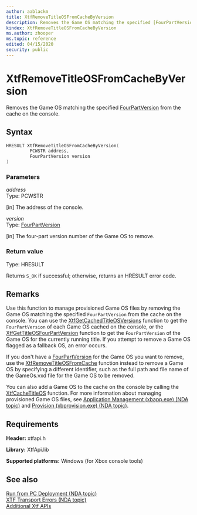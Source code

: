 ```yaml
---
author: aablackm
title: XtfRemoveTitleOSFromCacheByVersion
description: Removes the Game OS matching the specified [FourPartVersion](../structs/fourpartversion-xtfapi-xbox-windows-s.md) from the cache on the console.
kindex: XtfRemoveTitleOSFromCacheByVersion
ms.author: zhooper
ms.topic: reference
edited: 04/15/2020
security: public
---
```


# XtfRemoveTitleOSFromCacheByVersion
  
Removes the Game OS matching the specified [FourPartVersion](../structs/fourpartversion-xtfapi-xbox-windows-s.md) from the cache on the console.  
  
<a id="syntaxSection"></a>
  
## Syntax
  
```cpp
HRESULT XtfRemoveTitleOSFromCacheByVersion(
         PCWSTR address,
         FourPartVersion version
)  
```
  
<a id="parametersSection"></a>
  
### Parameters
  
*address*  
Type: PCWSTR  
  
\[in\] The address of the console.  
  
*version*  
Type: [FourPartVersion](../structs/fourpartversion-xtfapi-xbox-windows-s.md)  
  
\[in\] The four-part version number of the Game OS to remove.  
  
<a id="retvalSection"></a>
  
### Return value
  
Type: HRESULT  
  
Returns `S_OK` if successful; otherwise, returns an HRESULT error code.  
  
<a id="remarksSection"></a>
  
## Remarks
  
Use this function to manage provisioned Game OS files by removing the Game OS matching the specified `FourPartVersion` from the cache on the console. You can use the [XtfGetCachedTitleOSVersions](xtfgetcachedtitleosversions-xtfapi-xbox-windows-m.md) function to get the `FourPartVersion` of each Game OS cached on the console, or the [XtfGetTitleOSFourPartVersion](xtfgettitleosfourpartversion-xtfapi-xbox-windows-m.md) function to get the `FourPartVersion` of the Game OS for the currently running title. If you attempt to remove a Game OS flagged as a fallback OS, an error occurs.
  
If you don't have a [FourPartVersion](../structs/fourpartversion-xtfapi-xbox-windows-s.md) for the Game OS you want to remove, use the [XtfRemoveTitleOSFromCache](xtfremovetitleosfromcache-xtfapi-xbox-windows-m.md) function instead to remove a Game OS by specifying a different identifier, such as the full path and file name of the GameOs.vxd file for the Game OS to be removed.  
  
You can also add a Game OS to the cache on the console by calling the [XtfCacheTitleOS](xtfcachetitleos-xtfapi-xbox-windows-m.md) function. For more information about managing provisioned Game OS files, see [Application Management (xbapp.exe) (NDA topic)](../../../../../tools-console/xbox-tools-and-apis/commandlinetools/xbapp.md) and [Provision (xbprovision.exe) (NDA topic)](../../../../../tools-console/xbox-tools-and-apis/commandlinetools/xbprovision.md).  
  
<a id="requirementsSection"></a>
  
## Requirements
  
**Header:** xtfapi.h  
  
**Library:** XtfApi.lib  
  
**Supported platforms:** Windows (for Xbox console tools)  
  
<a id="seealsoSection"></a>
  
## See also  
  
[Run from PC Deployment (NDA topic)](../../../../../tools-console/usinggsdk/deployment/deployment.md)  
[XTF Transport Errors (NDA topic)](../../../../../tools-console/xbox-tools-and-apis/commandlinetools/xtf-transport-errors.md)  
[Additional Xtf APIs](../atoc-xtfapi.md)  
  